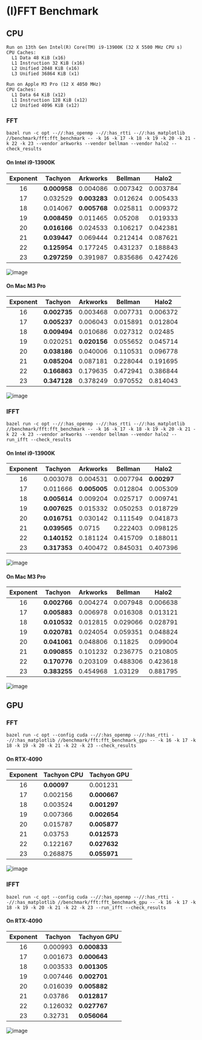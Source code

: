 # (I)FFT Benchmark

## CPU

```
Run on 13th Gen Intel(R) Core(TM) i9-13900K (32 X 5500 MHz CPU s)
CPU Caches:
  L1 Data 48 KiB (x16)
  L1 Instruction 32 KiB (x16)
  L2 Unified 2048 KiB (x16)
  L3 Unified 36864 KiB (x1)

Run on Apple M3 Pro (12 X 4050 MHz)
CPU Caches:
  L1 Data 64 KiB (x12)
  L1 Instruction 128 KiB (x12)
  L2 Unified 4096 KiB (x12)
```

### FFT

```shell
bazel run -c opt --//:has_openmp --//:has_rtti --//:has_matplotlib //benchmark/fft:fft_benchmark -- -k 16 -k 17 -k 18 -k 19 -k 20 -k 21 -k 22 -k 23 --vendor arkworks --vendor bellman --vendor halo2 --check_results
```

#### On Intel i9-13900K

| Exponent | Tachyon      | Arkworks     | Bellman  | Halo2    |
| :------: | ------------ | ------------ | -------- | -------- |
|    16    | **0.000958** | 0.004086     | 0.007342 | 0.003784 |
|    17    | 0.032529     | **0.003283** | 0.012624 | 0.005433 |
|    18    | 0.014067     | **0.005768** | 0.025811 | 0.009372 |
|    19    | **0.008459** | 0.011465     | 0.05208  | 0.019333 |
|    20    | **0.016166** | 0.024533     | 0.106217 | 0.042381 |
|    21    | **0.039447** | 0.069444     | 0.212414 | 0.087621 |
|    22    | **0.125954** | 0.177245     | 0.431237 | 0.188843 |
|    23    | **0.297259** | 0.391987     | 0.835686 | 0.427426 |

![image](/benchmark/fft/fft_benchmark_ubuntu_i9.png)

#### On Mac M3 Pro

| Exponent | Tachyon      | Arkworks     | Bellman  | Halo2    |
| :------: | ------------ | ------------ | -------- | -------- |
|    16    | **0.002735** | 0.003468     | 0.007731 | 0.006372 |
|    17    | **0.005237** | 0.006043     | 0.015891 | 0.012804 |
|    18    | **0.009494** | 0.010686     | 0.027312 | 0.02485  |
|    19    | 0.020251     | **0.020156** | 0.055652 | 0.045714 |
|    20    | **0.038186** | 0.040006     | 0.110531 | 0.096778 |
|    21    | **0.085204** | 0.087181     | 0.228044 | 0.191695 |
|    22    | **0.166863** | 0.179635     | 0.472941 | 0.386844 |
|    23    | **0.347128** | 0.378249     | 0.970552 | 0.814043 |

![image](/benchmark/fft/fft_benchmark_mac_m3.png)

### IFFT

```shell
bazel run -c opt --//:has_openmp --//:has_rtti --//:has_matplotlib //benchmark/fft:fft_benchmark -- -k 16 -k 17 -k 18 -k 19 -k 20 -k 21 -k 22 -k 23 --vendor arkworks --vendor bellman --vendor halo2 --run_ifft --check_results
```

#### On Intel i9-13900K

| Exponent | Tachyon      | Arkworks     | Bellman  | Halo2       |
| :------: | ------------ | ------------ | -------- | ----------- |
|    16    | 0.003078     | 0.004531     | 0.007794 | **0.00297** |
|    17    | 0.011666     | **0.005005** | 0.012804 | 0.005309    |
|    18    | **0.005614** | 0.009204     | 0.025717 | 0.009741    |
|    19    | **0.007625** | 0.015332     | 0.050253 | 0.018729    |
|    20    | **0.016751** | 0.030142     | 0.111549 | 0.041873    |
|    21    | **0.039565** | 0.0715       | 0.222403 | 0.098125    |
|    22    | **0.140152** | 0.181124     | 0.415709 | 0.188011    |
|    23    | **0.317353** | 0.400472     | 0.845031 | 0.407396    |

![image](/benchmark/fft/ifft_benchmark_ubuntu_i9.png)

#### On Mac M3 Pro

| Exponent | Tachyon      | Arkworks | Bellman  | Halo2    |
| :------: | ------------ | -------- | -------- | -------- |
|    16    | **0.002766** | 0.004274 | 0.007948 | 0.006638 |
|    17    | **0.005883** | 0.006978 | 0.016308 | 0.013121 |
|    18    | **0.010532** | 0.012815 | 0.029066 | 0.028791 |
|    19    | **0.020781** | 0.024054 | 0.059351 | 0.048824 |
|    20    | **0.041061** | 0.048806 | 0.11825  | 0.099004 |
|    21    | **0.090855** | 0.101232 | 0.236775 | 0.210805 |
|    22    | **0.170776** | 0.203109 | 0.488306 | 0.423618 |
|    23    | **0.383255** | 0.454968 | 1.03129  | 0.881795 |

![image](/benchmark/fft/ifft_benchmark_mac_m3.png)

## GPU

### FFT

```shell
bazel run -c opt --config cuda --//:has_openmp --//:has_rtti --//:has_matplotlib //benchmark/fft:fft_benchmark_gpu -- -k 16 -k 17 -k 18 -k 19 -k 20 -k 21 -k 22 -k 23 --check_results
```

#### On RTX-4090

| Exponent | Tachyon CPU | Tachyon GPU  |
| :------: | ----------- | ------------ |
|    16    | **0.00097** | 0.001231     |
|    17    | 0.002156    | **0.000667** |
|    18    | 0.003524    | **0.001297** |
|    19    | 0.007366    | **0.002654** |
|    20    | 0.015787    | **0.005877** |
|    21    | 0.03753     | **0.012573** |
|    22    | 0.122167    | **0.027632** |
|    23    | 0.268875    | **0.055971** |

![image](/benchmark/fft/fft_benchmark_ubuntu_rtx_4090.png)

### IFFT

```shell
bazel run -c opt --config cuda --//:has_openmp --//:has_rtti --//:has_matplotlib //benchmark/fft:fft_benchmark_gpu -- -k 16 -k 17 -k 18 -k 19 -k 20 -k 21 -k 22 -k 23 --run_ifft --check_results
```

#### On RTX-4090

| Exponent | Tachyon  | Tachyon GPU  |
| :------: | -------- | ------------ |
|    16    | 0.000993 | **0.000833** |
|    17    | 0.001673 | **0.000643** |
|    18    | 0.003533 | **0.001305** |
|    19    | 0.007446 | **0.002701** |
|    20    | 0.016039 | **0.005882** |
|    21    | 0.03786  | **0.012817** |
|    22    | 0.126032 | **0.027767** |
|    23    | 0.32731  | **0.056064** |

![image](/benchmark/fft/ifft_benchmark_ubuntu_rtx_4090.png)
